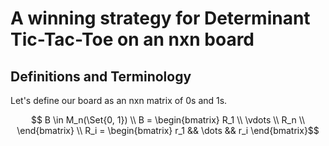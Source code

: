# A winning strategy for Determinant Tic-Tac-Toe on an nxn board

## Definitions and Terminology
Let's define our board as an nxn matrix of 0s and 1s.
```math
    B \in M_n(\Set{0, 1}) \\
    B = \begin{bmatrix}
        R_1 \\
        \vdots \\
        R_n \\
    \end{bmatrix} \\
    R_i = \begin{bmatrix}
        r_1 && \dots && r_i
    \end{bmatrix}
```
